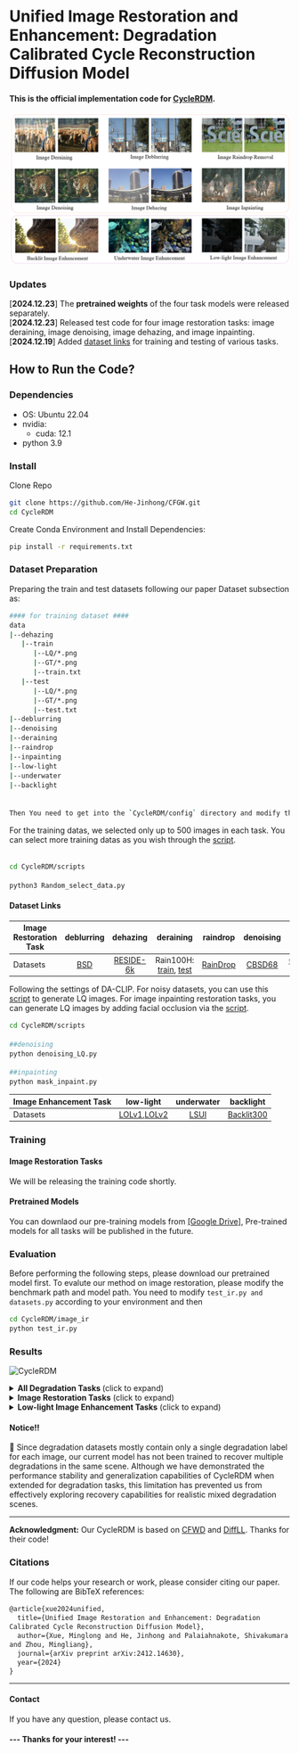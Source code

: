 
# Unified Image Restoration and Enhancement: Degradation Calibrated Cycle Reconstruction Diffusion Model  
#### This is the official implementation code for [CycleRDM](https://arxiv.org/abs/2412.14630).


![CycleRDM](figs/fig1.png)

### Updates
[**2024.12.23**] The **pretrained weights**  of the four task models were released separately.  <br>
[**2024.12.23**] Released test code for four image restoration tasks: image deraining, image denoising, image dehazing, and image inpainting. <br>
[**2024.12.19**] Added [dataset links](https://github.com/hejh8/CycleRDM#dataset-links) for training and testing of various tasks. <br>

## How to Run the Code?


### Dependencies

* OS: Ubuntu 22.04
* nvidia:
	- cuda: 12.1
* python 3.9

### Install

 Clone Repo
 ```bash
 git clone https://github.com/He-Jinhong/CFGW.git
 cd CycleRDM  
 ```
Create Conda Environment and Install Dependencies:
```bash
pip install -r requirements.txt
```

### Dataset Preparation

Preparing the train and test datasets following our paper Dataset subsection as:

```bash
#### for training dataset ####
data
|--dehazing
   |--train
      |--LQ/*.png
      |--GT/*.png
      |--train.txt
   |--test
      |--LQ/*.png
      |--GT/*.png
      |--test.txt
|--deblurring
|--denoising
|--deraining
|--raindrop
|--inpainting
|--low-light
|--underwater
|--backlight


Then You need to get into the `CycleRDM/config` directory and modify the `Task_train.yml` and `Task_test.yml` settings therein to suit your needs. 

```
For the training datas, we selected only up to 500 images in each task. You can select more training datas as you wish through the [script](https://github.com/hejh8/CycleRDM/scripts/Random_select_data.py).
```bash

cd CycleRDM/scripts

python3 Random_select_data.py 

```

#### Dataset Links



| Image Restoration Task          |                                   deblurring                                   |                                           dehazing                                           |                                           deraining                                           |            raindrop            |                                     denoising                                     |              inpainting              |
|---------------|:-----------------------------------------------------------------------------:|:-------------------------------------------------------------------------------------------:|:--------------------------------------------------------------------------------------------:|:-------------------------------:|:---------------------------------------------------------------------------------:|:------------------------------------:|
| Datasets      | [BSD](https://drive.google.com/drive/folders/1LKLCE_RqPF5chqWgmh3pj7cg-t9KM2Hd) | [RESIDE-6k](https://drive.google.com/drive/folders/1XVD0x74vKQ0-cqazACUZnjUOWURXIeqH?usp=drive_link) | Rain100H: [train](http://www.icst.pku.edu.cn/struct/att/RainTrainH.zip), [test](http://www.icst.pku.edu.cn/struct/att/Rain100H.zip) | [RainDrop](https://drive.google.com/open?id=1e7R76s6vwUJxILOcAsthgDLPSnOrQ49K) | [CBSD68](https://github.com/clausmichele/CBSD68-dataset?tab=readme-ov-file) | [CelebaHQ-256](https://drive.google.com/file/d/1oYDBcJLT5RDuC4k5C7xOMRkZ9N3kfexu/view?usp=sharing) |


Following the settings of DA-CLIP. For noisy datasets, you can use this [script]() to generate LQ images. For image inpainting restoration tasks, you can generate LQ images by adding facial occlusion via the [script]().
```bash
cd CycleRDM/scripts

##denoising
python denoising_LQ.py

##inpainting
python mask_inpaint.py
```

| Image Enhancement Task |                                    low-light                                    |                              underwater                             |                                    backlight                                  |                                                                                         
|-------------|:-------------------------------------------------------------------------------:|:----------------------------------------------------------------------------------------------------:|:-----------------------------------------------------------------------------------------------------------------:|
| Datasets    | [LOLv1](https://drive.google.com/file/d/18bs_mAREhLipaM2qvhxs7u7ff2VSHet2/view),[LOLv2](https://drive.google.com/file/d/1dzuLCk9_gE2bFF222n3-7GVUlSVHpMYC/view) |[LSUI](https://drive.google.com/file/d/10gD4s12uJxCHcuFdX9Khkv37zzBwNFbL/view) | [Backlit300](https://drive.google.com/drive/folders/1tnZdCxmWeOXMbzXKf-V4HYI4rBRl90Qk) | 


### Training

#### Image Restoration Tasks
We will be releasing the training code shortly.


#### Pretrained Models
You can downlaod our pre-training models from [[Google Drive]](https://drive.google.com/drive/folders/1TbYBrxsTqPd8x6dqVLVoSU8JfL_3VtUu?usp=drive_link), Pre-trained models for all tasks will be published in the future.

### Evaluation
Before performing the following steps, please download our pretrained model first. To evalute our method on image restoration, please modify the benchmark path and model path. 
You need to modify ```test_ir.py and datasets.py``` according to your environment and then

```bash
cd CycleRDM/image_ir
python test_ir.py 
```



### Results

![CycleRDM](https://github.com/hejh8/CycleRDM/tree/main/figs/compare.png)

<details>
<summary><strong>All Degradation Tasks </strong> (click to expand) </summary>

![CycleRDM](https://github.com/hejh8/CycleRDM/tree/main/figs/fig1.png)

</details>

<details>
<summary><strong>Image Restoration Tasks</strong> (click to expand) </summary>

![CycleRDM](https://github.com/hejh8/CycleRDM/tree/main/figs/ir.png)

</details>

<details>
<summary><strong>Low-light Image Enhancement Tasks</strong> (click to expand) </summary>

![CycleRDM](https://github.com/hejh8/CycleRDM/tree/main/figs/low-light.png)

</details>


#### Notice!!
🙁 Since degradation datasets mostly contain only a single degradation label for each image, our current model has not been trained to recover multiple degradations in the same scene. Although we have demonstrated the performance stability and generalization capabilities of CycleRDM when extended for degradation tasks, this limitation has prevented us from effectively exploring recovery capabilities for realistic mixed degradation scenes.


---

**Acknowledgment:** Our CycleRDM is based on [CFWD](https://github.com/hejh8/CFWD) and [DiffLL](https://github.com/JianghaiSCU/Diffusion-Low-Light). Thanks for their code!



### Citations
If our code helps your research or work, please consider citing our paper.
The following are BibTeX references:

```
@article{xue2024unified,
  title={Unified Image Restoration and Enhancement: Degradation Calibrated Cycle Reconstruction Diffusion Model},
  author={Xue, Minglong and He, Jinhong and Palaiahnakote, Shivakumara and Zhou, Mingliang},
  journal={arXiv preprint arXiv:2412.14630},
  year={2024}
}
```

---

#### Contact
If you have any question, please contact us.

#### --- Thanks for your interest! --- ####


